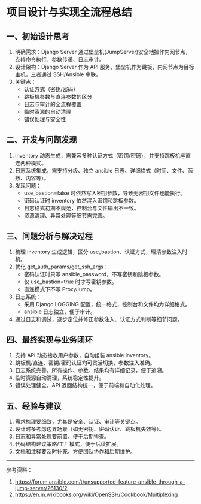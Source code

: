# 项目设计与实现全流程总结

## 一、初始设计思考
1. 明确需求：Django Server 通过堡垒机(JumpServer)安全地操作内网节点，支持命令执行、参数传递、日志审计。
2. 设计架构：Django Server 作为 API 服务，堡垒机作为跳板，内网节点为目标主机，三者通过 SSH/Ansible 串联。
3. 关键点：
	- 认证方式（密钥/密码）
	- 跳板机参数与直连参数的区分
	- 日志与审计的全流程覆盖
	- 临时资源的自动清理
	- 错误处理与安全性

## 二、开发与问题发现
1. inventory 动态生成，需兼容多种认证方式（密钥/密码），并支持跳板机与直连两种模式。
2. 日志系统集成，需支持分级、独立 ansible 日志、详细格式（时间、文件、函数、内容等）。
3. 发现问题：
	- use_bastion=false 时依然写入密钥参数，导致无密钥文件也能执行。
	- 密码认证时 inventory 依然混入密钥和跳板参数。
	- 日志格式初期不规范，控制台与文件输出不一致。
	- 资源清理、异常处理等细节需完善。

## 三、问题分析与解决过程
1. 梳理 inventory 生成逻辑，区分 use_bastion、认证方式，理清参数注入时机。
2. 优化 get_auth_params/get_ssh_args：
	- 密码认证时只写 ansible_password，不写密钥和跳板参数。
	- 仅 use_bastion=true 时才写密钥参数。
	- 直连模式下不写 ProxyJump。
3. 日志系统：
	- 采用 Django LOGGING 配置，统一格式，控制台和文件均为详细格式。
	- ansible 日志独立，便于审计。
4. 通过日志和调试，逐步定位并修正参数注入、认证方式判断等细节问题。

## 四、最终实现与业务闭环
1. 支持 API 动态接收用户参数，自动组装 ansible inventory。
2. 跳板机/直连、密钥/密码认证均可灵活切换，参数注入准确。
3. 日志系统完善，所有操作、参数、结果均有详细记录，便于追溯。
4. 临时资源自动清理，系统稳定性提升。
5. 错误处理健全，API 返回结构统一，便于前端和自动化处理。

## 五、经验与建议
1. 需求梳理要细致，尤其是安全、认证、审计等关键点。
2. 设计时多考虑边界场景（如无密钥、密码认证、跳板机失效等）。
3. 日志和异常处理要前置，便于后期排查。
4. 代码结构建议策略/工厂模式，便于后续扩展。
5. 文档和注释要及时补充，方便团队协作和后期维护。

---

参考资料：
1. https://forum.ansible.com/t/unsupported-feature-ansible-through-a-jump-server/26130/2
2. https://en.m.wikibooks.org/wiki/OpenSSH/Cookbook/Multiplexing
